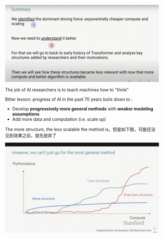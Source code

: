 ![](imgs/summary-identified.png)

The job of AI researchers is to teach machines how to "think"

Bitter lesson: progress of AI in the past 70 years boils down to :
* Develop **progressively more general methods** with **weaker modeling assumptions**
* Add more data and computation (i.e. scale up)

The more structure, the less scalable the method is。但是如下图，可能在没见到效果之前，就先放弃了

![](imgs/less-structure.png)
